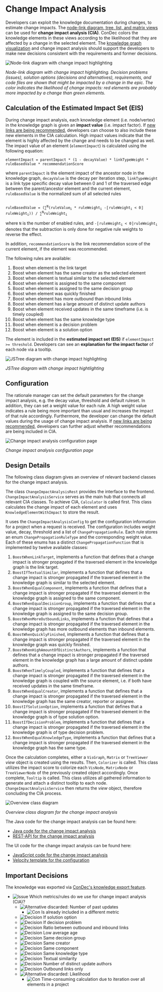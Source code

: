 # Change Impact Analysis

Developers can exploit the knowledge documentation during changes, to estimate change impacts.
The [node-link diagram, tree, list, and matrix views](knowledge-visualization.md) can be used for **change impact analysis (CIA)**.
ConDec colors the knowledge elements in these views according to the likelihood that they are affected by a change in the selected element.
The [knowledge graph visualization](knowledge-visualization.md) and change impact analysis should support the developers to make new decisions consistent with the requirements and former decisions.

![Node-link diagram with change impact highlighting](../screenshots/change_impact_analysis_user_story_ise2020_graph.png)

*Node-link diagram with change impact highlighting. 
Decision problems (issues), solution options (decisions and alternatives), requirements, and code files are shown that might be impacted by a change in the epic. 
The color indicates the likelihood of change impacts: 
red elements are probably more impacted by a change than green elements.*

## Calculation of the Estimated Impact Set (EIS)

During change impact analysis, each knowledge element (i.e. node/vertex) in the knowledge graph is given an **impact value** (i.e. impact factor). If [new links are being recommended](link-recommendation.md), developers can choose to also include these new elements in the CIA calculation.
High impact values indicate that the element is highly affected by the change and needs to be changed as well. 
The impact value of an element (`elementImpact`) is calculated using the following equation:

```
elementImpact = parentImpact * (1 - decayValue) * linkTypeWeight * ruleBasedValue * recommendationScore
```

where `parentImpact` is the element impact of the ancestor node in the knowledge graph, 
`decayValue` is the decay per iteration step, `linkTypeWeight` is a link type specific decay value between 0 and 1 of the traversed edge between the parent/ancestor element and the current element, `ruleBasedValue` is the normalized sum of all selected rules

<code>
ruleBasedValue = (&sum;<sup>N</sup>(ruleValue<sub>i</sub> * ruleWeight<sub>i</sub> -&#12314;ruleWeight<sub>i</sub> < 0&#12315;ruleWeight<sub>i</sub>)) / &sum;<sup>N</sup>ruleWeight<sub>i</sub>
</code>

where `N` is the number of enabled rules, and
<code>-&#12314;ruleWeight<sub>i</sub> < 0&#12315;ruleWeight<sub>i</sub></code> denotes that the subtraction is only done for negative rule weights to reverse the effect.

In addition, `recommendationScore` is the link recommendation score of the current element, if the element was recommended.

The following rules are available:

1. Boost when element is the link target
2. Boost when element has the same creator as the selected element
3. Boost when element is textual similar to the selected element
4. Boost when element is assigned to the same component
5. Boost when element is assigned to the same decision group
6. Boost when element was quickly finished
7. Boost when element has more outbound than inbound links 
8. Boost when element has a large amount of distinct update authors
9. Boost when element received updates in the same timeframe (i.e. is timely coupled)
10. Boost when element has the same knowledge type
11. Boost when element is a decision problem
12. Boost when element is a solution option

The element is included in the **estimated impact set (EIS)** if `elementImpact >= threshold`.
Developers can see an **explanation for the impact factor** of each node via a tooltip.

![JSTree diagram with change impact highlighting](../screenshots/change_impact_analysis_treeview_tooltip.png)

*JSTree diagram with change impact hightlighting*

## Configuration
The rationale manager can set the default parameters for the change impact analysis, e.g. the decay value, threshold and default ruleset. In addition, they can set a weight value for each rule. A high weight value indicates a rule being more important than usual and increases the impact of that rule accordingly.
Furthermore, the developer can change the default values during the usage of change impact analysis. If [new links are being recommended](link-recommendation.md), developers can further adjust whether recommendations are being included in CIA.

![Change impact analysis configuration page](../screenshots/change_impact_analysis_configuration.png)

*Change impact analysis configuration page*

## Design Details
The following class diagram gives an overview of relevant backend classes for the change impact analysis.

The class `ChangeImpactAnalysisRest` provides the interface to the frontend. 
`ChangeImpactAnalysisService` serves as the main hub that connects all relevant CIA classes.
To achieve CIA, `Calculator` is called first. This class calculates the change impact of each element and uses `KnowledgeElementWithImpact` to store the result.

It uses the `ChangeImpactAnalysisConfig` to get the configuration information for a project when a request is received. The configuration includes weight value, decay, threshold and a list of `ChangePropagationRule`. Each rule stores an enum `ChangePropagationRuleType` and the corresponding weight value. Each of these enums has a distinct `ChangePropagationFunction` that is implemented by twelve available classes:

1. `BoostWhenLinkTarget`, implements a function that defines that a change impact is stronger propagated if the traversed element in the knowledge graph is the link target.
2. `BoostIfTextualSimilar`, implements a function that defines that a change impact is stronger propagated if the traversed element in the knowledge graph is similar to the selected element.
3. `BoostWhenEqualComponent`, implements a function that defines that a change impact is stronger propagated if the traversed element in the knowledge graph is assigned to the same component.
4. `BoostWhenEqualDecisionGroup`, implements a function that defines that a change impact is stronger propagated if the traversed element in the knowledge graph is assigned to the same decision group.
5. `BoostWhenMoreOutboundLinks`, implements a function that defines that a change impact is stronger propagated if the traversed element in the knowledge graph has more outbound elements than inbound elements.
6. `BoostWhenQuicklyFinished`, implements a function that defines that a change impact is stronger propagated if the traversed element in the knowledge graph was quickly finished.
7. `BoostWhenHighAmountOfDistinctAuthors`, implements a function that defines that a change impact is stronger propagated if the traversed element in the knowledge graph has a large amount of distinct update authors.
8. `BoostWhenTimelyCoupled`, implements a function that defines that a change impact is stronger propagated if the traversed element in the knowledge graph is coupled with the source element, i.e. if both have received updates in the same timeframe.
9. `BoostWhenEqualCreator`, implements a function that defines that a change impact is stronger propagated if the traversed element in the knowledge graph has the same creator, reporter or assignee.
10. `BoostIfSolutionOption`, implements a function that defines that a change impact is stronger propagated if the traversed element in the knowledge graph is of type solution option.
11. `BoostIfDecisionProblem`, implements a function that defines that a change impact is stronger propagated if the traversed element in the knowledge graph is of type decision problem.
12. `BoostWhenEqualKnowledgeType`, implements a function that defines that a change impact is stronger propagated if the traversed element in the knowledge graph has the same type.

Once the calculation completes, either a `VisGraph`, `Matrix` or `TreeViewer` *view* object is created using the results. Then, `Colorizer` is called. This class utilizes the impact score to colorize each `VisNode`, `MatrixNode` or `TreeViewerNode` of the previously created object accordingly.
Once complete, `Tooltip` is called. This class utilizes all gathered information to generate and attach a distinct tooltip to each node. `ChangeImpactAnalysisService` then returns the *view* object, therefore concluding the CIA process.

![Overview class diagram](../screenshots/change_impact_analysis_class_diagram.png)

*Overview class diagram for the change impact analysis*

The Java code for the change impact analysis can be found here:

- [Java code for the change impact analysis](../../src/main/java/de/uhd/ifi/se/decision/management/jira/changeimpactanalysis)
- [REST-API for the change impact analysis](../../src/main/java/de/uhd/ifi/se/decision/management/jira/rest/ChangeImpactAnalysisRest.java)

The UI code for the change impact analysis can be found here:

- [JavaScript code for the change impact analysis](../../src/main/resources/js/changeimpactanalysis)
- [Velocity template for the configuration](../../src/main/resources/templates/settings/changeImpactAnalysisSettings.vm)

## Important Decisions

The knowledge was exported via [ConDec's knowledge export feature](knowledge-export.md).

- ![Issue](https://raw.githubusercontent.com/cures-hub/cures-condec-jira/master/src/main/resources/images/issue.png) Which metrics/rules do we use for change impact analysis (CIA)?
	- ![Alternative](https://raw.githubusercontent.com/cures-hub/cures-condec-jira/master/src/main/resources/images/alternative.png) discarded: Number of past updates
		- ![Con](https://raw.githubusercontent.com/cures-hub/cures-condec-jira/master/src/main/resources/images/argument_con.png) Is already included in a different metric
	- ![Decision](https://raw.githubusercontent.com/cures-hub/cures-condec-jira/master/src/main/resources/images/decision.png) If solution option
	- ![Decision](https://raw.githubusercontent.com/cures-hub/cures-condec-jira/master/src/main/resources/images/decision.png) If decision problem
	- ![Decision](https://raw.githubusercontent.com/cures-hub/cures-condec-jira/master/src/main/resources/images/decision.png) Ratio between outbound and inbound links
	- ![Decision](https://raw.githubusercontent.com/cures-hub/cures-condec-jira/master/src/main/resources/images/decision.png) Low average age
	- ![Decision](https://raw.githubusercontent.com/cures-hub/cures-condec-jira/master/src/main/resources/images/decision.png) Same decision group
	- ![Decision](https://raw.githubusercontent.com/cures-hub/cures-condec-jira/master/src/main/resources/images/decision.png) Same creator
	- ![Decision](https://raw.githubusercontent.com/cures-hub/cures-condec-jira/master/src/main/resources/images/decision.png) Same component
	- ![Decision](https://raw.githubusercontent.com/cures-hub/cures-condec-jira/master/src/main/resources/images/decision.png) Same knowledge type
	- ![Decision](https://raw.githubusercontent.com/cures-hub/cures-condec-jira/master/src/main/resources/images/decision.png) Textual similarity
	- ![Decision](https://raw.githubusercontent.com/cures-hub/cures-condec-jira/master/src/main/resources/images/decision.png) Number of distinct update authors
	- ![Decision](https://raw.githubusercontent.com/cures-hub/cures-condec-jira/master/src/main/resources/images/decision.png) Outbound links only
	- ![Alternative](https://raw.githubusercontent.com/cures-hub/cures-condec-jira/master/src/main/resources/images/alternative.png) discarded: Likelihood
		- ![Con](https://raw.githubusercontent.com/cures-hub/cures-condec-jira/master/src/main/resources/images/argument_con.png) Time-consuming calculation due to iteration over all elements in a project